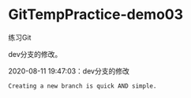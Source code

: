 # GitTempPractice-demo03

练习Git

dev分支的修改。



2020-08-11 19:47:03：dev分支的修改

```
Creating a new branch is quick AND simple.
```

